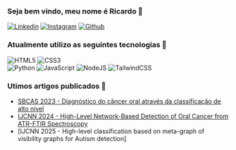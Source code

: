 ### Seja bem vindo, meu nome é Ricardo 👋
[![Linkedin](https://img.shields.io/badge/LinkedIn-0077B5?style=for-the-badge&logo=linkedin&logoColor=white)](https://www.linkedin.com/in/ricardo-lima-26a96a208)
[![Instagram](https://img.shields.io/badge/Instagram-E4405F?style=for-the-badge&logo=instagram&logoColor=white)](https://www.instagram.com/ricardobarbosa120)
[![Github](https://img.shields.io/badge/github-%23121011.svg?style=for-the-badge&logo=github&logoColor=white)](https://github.com/Ricardo50-dev)

### Atualmente utilizo as seguintes tecnologias 📣

![HTML5](https://img.shields.io/badge/HTML5-E34F26?style=for-the-badge&logo=html5&logoColor=white)
![CSS3](https://img.shields.io/badge/CSS3-1572B6?style=for-the-badge&logo=css3&logoColor=white)\
![Python](https://img.shields.io/badge/python-3670A0?style=for-the-badge&logo=python&logoColor=ffdd54)
![JavaScript](https://img.shields.io/badge/JavaScript-F7DF1E?style=for-the-badge&logo=javascript&logoColor=black)
![NodeJS](https://img.shields.io/badge/Node.js-6DA55F?style=for-the-badge&logo=node.js&logoColor=white)
![TailwindCSS](https://img.shields.io/badge/Tailwind%20CSS-%2338B2AC.svg?style=for-the-badge&logo=tailwind-css&logoColor=white)

### Utimos artigos publicados 📖

- [SBCAS 2023 - Diagnóstico do câncer oral através da classificação de alto nível](https://doi.org/10.5753/sbcas_estendido.2023.229937)
- [IJCNN 2024 - High-Level Network-Based Detection of Oral Cancer from ATR-FTIR Spectroscopy](https://ieeexplore.ieee.org/abstract/document/10650557)
- [IJCNN 2025 - High-level classification based on meta-graph of visibility graphs for Autism detection]
